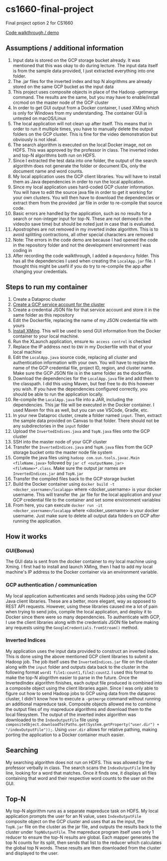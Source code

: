 # cs1660-final-project
Final project option 2 for CS1660

[Code walkthrough / demo](https://youtu.be/wAWOBUlBW6U)

## Assumptions / additional information
1. Input data is stored on the GCP storage bucket already. It was mentioned that this was okay to do during lecture. The input data itself is from the sample data provided, I just extracted everything into one folder.
2. The .jar files for the inverted index and top N alogrithms are already stored on the same GCP bucket as the input data
3. This project uses composite objects in place of the Hadoop -getmerge command. The results are the same, but you may have to enable/install crcmod on the master node of the   GCP cluster
4. In order to get GUI output from a Docker container, I used XMing which is only for Windows from my understanding. The container GUI is untested on macOS/Linux
5. The local application will not clean up after itself. This means that in order to run it multiple times, you have to manually delete the output folders on the GCP cluster. This is fine for the video demonstration but obviously is not ideal.
6. The search algorithm is executed on the local Docker image, not on HDFS. This was approved by the professor in class. The inverted index and top-N algorithms both run on HDFS.
7. Since I extracted the test data into one folder, the output of the search algorithm does not generate the folder or document IDs, only the document name and word counts.
8. My local application uses the GCP client libraries. You will have to install them as Java dependencies in order to run the local application.
9. Since my local application uses hard-coded GCP cluster information. You will have to edit the source java file in order to get it working for your own clusters. You will then have to download the dependencies or extract them from the provided .jar file in order to re-compile that source code. 
10. Basic errors are handled by the application, such as no results for a search or non-integer input for top-N. These are not demoed in the video(to save time) but should be noted just in case that is evaluated.
11. Apostrophes are not removed in my inverted index algorithm. This is to avoid splitting contractions, all other special characters are removed
12. Note: The errors in the code demo are because I had opened the code in the repository folder and not the development environment I was coding in
13. After recording the code walkthrough, I added a `dependency` folder. This has all the dependencies I used when creating the `LocalApp.jar` file. I thought this might be usefil if you do try to re-compile the app after changing your credentials.
## Steps to run my container
1. Create a Dataproc cluster 
2. [Create a GCP service account for the cluster](https://console.cloud.google.com/projectselector/iam-admin/serviceaccounts/create?supportedpurview=project)
3. Create a credential JSON file for that service account and store it in the same folder as this repository
4. Edit the Dockerfile, replacing the name of my JSON credential file with yours
5. [Install XMing](https://sourceforge.net/projects/xming/). This will be used to send GUI information from the Docker container to your local machine.
6. Run the XLaunch application, ensure `No access control` is checked
7. Replace the IP address next to `ENV` in my Dockerfile with that of your local machine
8. Edit the `LocalApp.java` source code, replacing all cluster and authentication information with your own. You will have to replace the name of the GCP credential file, project ID, region, and cluster name. Make sure the GCP JSON file is in the same folder as the dockerfile. 
9. Download the dependencies for the `LocalApp.java` file and add them to the classpath. I did this using Maven, but feel free to do this however you wish. If you have the dependencies configured correctly, you should be able to run the application locally.
10. Re-compile the `LocalApp.java` file into a JAR, including the dependencies. This jar file will be executed in the Docker container. I used Maven for this as well, but you can use VSCode, Gradle, etc.
11. In your new Dataproc cluster, create a folder named `input`. Then, extract the sample data provided on Canvas to that folder. There should not be any subdirectories in the `input` folder
12. Upload the `InvertedIndices.java` and `TopN.java` files onto the GCP cluster
13. SSH into the master node of your GCP cluster
14. Transfer the `InvertedIndices.java` and `TopN.java` files from the GCP storage bucket onto the master node file system
15. Compile the java files using `hadoop com.sun.tools.javac.Main <fileName.java>` followed by `jar cf <outputName.jar> <fileName>*.class`. Make sure the output jar names are `InvertedIndices.jar` and `TopN.jar`
16. Transfer the compiled files back to the GCP storage bucket
17. Build the Docker container using `docker build -t <docker_username>/localapp>` where <docker_username> is your docker username. This will transfer the .jar file for the local application and your GCP credential file to the container and set some environment variables
18. From here, you can execute `docker run -it <docker_username>/localapp` where <docker_username> is your docker username. Just make sure to delete all output data folders on GCP after running the application.
## How it works
### GUI(Bonus)
The GUI data is sent from the docker container to my local machine using Xming. I first had to install and launch XMing, then I had to add my local machine's IP address to the Docker container via an environment variable.
### GCP authentication / communication
My local application authenticates and sends Hadoop jobs using the GCP Java client libraries. These are a better, more elegant, way as opposed to REST API requests. However, using these libraries caused me a lot of pain when trying to send jobs, compile the local application, and deploy it to Docker since there were so many dependencies. To authenticate with GCP, I use the client libraries along with the credentials JSON file before making any requests using the `GoogleCredentials.fromStream()` method. 
### Inverted Indices
My application uses the input data provided to construct an inverted index. This is done using the above mentioned GCP client libraries to submit a Hadoop job. The job itself uses the `InvertedIndices.jar` file on the cluster along with the `input` folder and outputs data back to the cluster in the following format `word1 file1:count1,file2:count2`. I used this format to make the top-N alogrithm easier to parse in the future. Once the InvertedIndex algorithm finishes, each output file produced is combined into a composite object using the client libraries again. Since I was only able to figure out how to send Hadoop jobs to GCP using data from the dataproc cluster, I didn't know how to execute a `-getmerge` command without running an additional mapreduce task. Composite objects allowed me to combine the output files of my mapreduce algorithms and download them to the local filesystem. The output of the inverted index algorithm was downloaded to the `IndexOutputFile` file using `compositeObject.downloadTo(Paths.get(System.getProperty("user.dir") + "/indexOutputFile"));`. Using `user.dir` allows for relative pathing, making porting the application to a Docker container much easier.
## Searching
My searching algorithm does not run on HDFS. This was allowed by the professor verbally in class. The search scans the `IndexOutputFile` line by line, looking for a word that matches. Once it finds one, it displays all files containing that word and their respective word counts to the user on the GUI.
## Top-N
My top-N algorithm runs as a separate mapreduce task on HDFS. My local application prompts the user for an N value, uses `IndexOutputFile` composite object on the GCP cluster and uses that as the input, the `TopN.jar` file on the cluster as the jar file, and outputs the results back to the cluster under `TopNOutputFile`. The mapreduce program itself uses only 1 reducer to ensure the top-N results are global. Each mapper generates the top N counts for its split, then sends that list to the reducer which calculates the global top N words. These results are then downloaded from the cluster and displayed to the user.  
